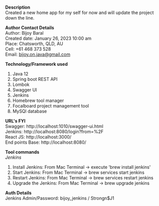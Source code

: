 **Description**<br/>
Created a new home app for my self for now and will update the project down the line.
<br/>

**Author Contact Details**<br/>
Author: Bijoy Baral<br/>
Created date: January 26, 2023 10:00 am<br/>
Place: Chatsworth, QLD, AU<br/>
Cell: +61 468 373 528<br/>
Email: bijoy.on.java@gmail.com<br/>

**Technology/Framework used**<br/>
1. Java 12
2. Spring boot REST API
3. Lombok
4. Swagger UI
5. Jenkins
6. Homebrew tool manager
7. Focalboard project management tool
8. MySQl database

**URL's FYI**<br/>
Swagger: http://localhost:1010/swagger-ui.html <br/>
Jenkins: http://localhost:8080/login?from=%2F <br/>
React JS: http://localhost:3000/ <br/>
End points Base: http://localhost:8080/ <br/>

**Tool commands**<br/>
_Jenkins_
1. Install Jenkins: From Mac Terminal -> execute 'brew install jenkins'
2. Start Jenkins: From Mac Terminal -> brew services start jenkins
3. Restart Jenkins: From Mac Terminal -> brew services restart jenkins
4. Upgrade the Jenkins: From Mac Terminal -> brew upgrade jenkins 

**Auth Details**<br/>
Jenkins Admin/Password: bijoy_jenkins / Strongn$J1






